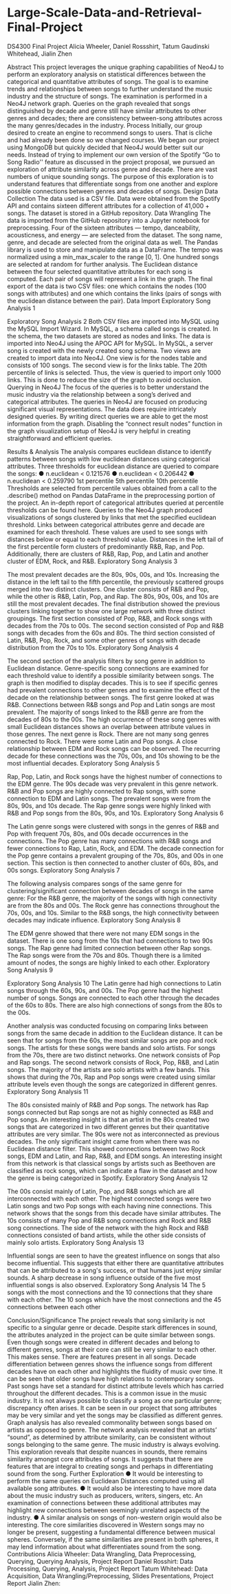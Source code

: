 # Large-Scale-Data-and-Retrieval-Final-Project
DS4300 Final Project Alicia Wheeler, Daniel Rossshirt, Tatum Gaudinski Whitehead, Jialin Zhen

Abstract
This project leverages the unique graphing capabilities of Neo4J to perform an exploratory analysis on statistical differences between the categorical and quantitative attributes of songs. The goal is to examine trends and relationships between songs to further understand the music industry and the structure of songs. The examination is performed in a Neo4J network graph. Queries on the graph revealed that songs distinguished by decade and genre still have similar attributes to other genres and decades; there are consistency between-song attributes across the many genres/decades in the industry.
Process
Initially, our group desired to create an engine to recommend songs to users. That is cliche and had already been done so we changed courses. We began our project using MongoDB but quickly decided that Neo4J would better suit our needs. Instead of trying to implement our own version of the Spotify “Go to Song Radio'' feature as discussed in the project proposal, we pursued an exploration of attribute similarity across genre and decade.
There are vast numbers of unique sounding songs. The purpose of this exploration is to understand features that differentiate songs from one another and explore possible connections between genres and decades of songs.
Design
Data Collection
The data used is a CSV file. Data were obtained from the Spotify API and contains sixteen different attributes for a collection of 41,000 + songs. The dataset is stored in a GitHub repository.
Data Wrangling
The data is imported from the GitHub repository into a Jupyter notebook for preprocessing. Four of the sixteen attributes — tempo, danceability, acousticness, and energy — are selected from the dataset. The song name, genre, and decade are selected from the original data as well. The Pandas library is used to store and manipulate data as a DataFrame. The tempo was normalized using a min_max_scaler to the range [0, 1]. One hundred songs are selected at random for further analysis. The Euclidean distance between the four selected quantitative attributes for each song is computed. Each pair of songs will represent a link in the graph. The final export of the data is two CSV files: one which contains the nodes (100 songs with attributes) and one which contains the links (pairs of songs with the euclidean distance between the pair).
Data Import
Exploratory Song Analysis 1
 
 Exploratory Song Analysis 2 Both CSV files are imported into MySQL using the MySQL Import Wizard. In MySQL, a
schema called songs is created. In the schema, the two datasets are stored as nodes and links.
The data is imported into Neo4J using the APOC API for MySQL. In MySQL, a server song is created with the newly created song schema. Two views are created to import data into Neo4J. One view is for the nodes table and consists of 100 songs. The second view is for the links table. The 20th percentile of links is selected. Thus, the view is queried to import only 1000 links. This is done to reduce the size of the graph to avoid occlusion.
Querying in Neo4J
The focus of the queries is to better understand the music industry via the relationship between a song’s derived and categorical attributes. The queries in Neo4J are focused on producing significant visual representations. The data does require intricately designed queries. By writing direct queries we are able to get the most information from the graph.
Disabling the “connect result nodes” function in the graph visualization setup of Neo4J is very helpful in creating straightforward and efficient queries.

 Results & Analysis
The analysis compares euclidean distance to identify patterns between songs with low euclidean distances using categorical attributes. Three thresholds for euclidean distance are queried to compare the songs:
● n.euclidean < 0.121576
● n.euclidean < 0.206442
● n.euclidean < 0.259790
1st percentile 5th percentile 10th percentile
Thresholds are selected from percentile values obtained from a call to the .describe() method on Pandas DataFrame in the preprocessing portion of the project. An in-depth report of categorical attributes queried at percentile thresholds can be found here. Queries to the Neo4J graph produced visualizations of songs clustered by links that met the specified euclidean threshold. Links between categorical attributes genre and decade are examined for each threshold.
These values are used to see songs with distances below or equal to each threshold value.
Distances in the left tail of the first percentile form clusters of predominantly R&B, Rap, and Pop. Additionally, there are clusters of R&B, Rap, Pop, and Latin and another cluster of EDM, Rock, and R&B.
Exploratory Song Analysis 3
 
 The most prevalent decades are the 80s, 90s, 00s, and 10s. Increasing the distance in the left tail to the fifth percentile, the previously scattered groups merged into two distinct clusters. One cluster consists of R&B and Pop, while the other is R&B, Latin, Pop, and Rap. The 80s, 90s, 00s, and 10s are still the most prevalent decades.
The final distribution showed the previous clusters linking together to show one large network with three distinct groupings. The first section consisted of Pop, R&B, and Rock songs with decades from the 70s to 00s. The second section consisted of Pop and R&B songs with decades from the 60s and 80s. The third section consisted of Latin, R&B, Pop, Rock, and some other genres of songs with decade distribution from the 70s to 10s.
Exploratory Song Analysis 4
  
 The second section of the analysis filters by song genre in addition to Euclidean distance. Genre-specific song connections are examined for each threshold value to identify a possible similarity between songs. The graph is then modified to display decades. This is to see if specific genres had prevalent connections to other genres and to examine the effect of the decade on the relationship between songs.
The first genre looked at was R&B. Connections between R&B songs and Pop and Latin songs are most prevalent. The majority of songs linked to the R&B genre are from the decades of 80s to the 00s. The high occurrence of these song genres with small Euclidean distances shows an overlap between attribute values in those genres.
The next genre is Rock. There are not many song genres connected to Rock. There were some Latin and Pop songs. A close relationship between EDM and Rock songs can be observed. The recurring decade for these connections was the 70s, 00s, and 10s showing to be the most influential decades.
Exploratory Song Analysis 5
  
 Rap, Pop, Latin, and Rock songs have the highest number of connections to the EDM genre. The 90s decade was very prevalent in this genre network. R&B and Pop songs are highly connected to Rap songs, with some connection to EDM and Latin songs. The prevalent songs were from the 80s, 90s, and 10s decade.
The Rap genre songs were highly linked with R&B and Pop songs from the 80s, 90s, and 10s.
Exploratory Song Analysis 6
  
 The Latin genre songs were clustered with songs in the genres of R&B and Pop with frequent 70s, 80s, and 00s decade occurrences in the connections.
The Pop genre has many connections with R&B songs and fewer connections to Rap, Latin, Rock, and EDM. The decade connection for the Pop genre contains a prevalent grouping of the 70s, 80s, and 00s in one section. This section is then connected to another cluster of 60s, 80s, and 00s songs.
Exploratory Song Analysis 7
  
 The following analysis compares songs of the same genre for clustering/significant connection between decades of songs in the same genre:
For the R&B genre, the majority of the songs with high connectivity are from the 80s and 00s.
The Rock genre has connections throughout the 70s, 00s, and 10s. Similar to the R&B songs, the high connectivity between decades may indicate influence.
Exploratory Song Analysis 8
  
 The EDM genre showed that there were not many EDM songs in the dataset. There is one song from the 10s that had connections to two 90s songs.
The Rap genre had limited connection between other Rap songs. The Rap songs were from the 70s and 80s. Though there is a limited amount of nodes, the songs are highly linked to each other.
Exploratory Song Analysis 9
  
 Exploratory Song Analysis 10 The Latin genre had high connections to Latin songs through the 60s, 90s, and 00s.
The Pop genre had the highest number of songs. Songs are connected to each other through the decades of the 60s to 80s. There are also high connections of songs from the 80s to the 00s.
  
 Another analysis was conducted focusing on comparing links between songs from the same decade in addition to the Euclidean distance.
It can be seen that for songs from the 60s, the most similar songs are pop and rock songs. The artists for these songs were bands and solo artists.
For songs from the 70s, there are two distinct networks. One network consists of Pop and Rap songs. The second network consists of Rock, Pop, R&B, and Latin songs. The majority of the artists are solo artists with a few bands. This shows that during the 70s, Rap and Pop songs were created using similar attribute levels even though the songs are categorized in different genres.
Exploratory Song Analysis 11
  
 The 80s consisted mainly of R&B and Pop songs. The network has Rap songs connected but Rap songs are not as highly connected as R&B and Pop songs. An interesting insight is that an artist in the 80s created two songs that are categorized in two different genres but their quantitative attributes are very similar.
The 90s were not as interconnected as previous decades. The only significant insight came from when there was no Euclidean distance filter. This showed connections between two Rock songs, EDM and Latin, and Rap, R&B, and EDM songs. An interesting insight from this network is that classical songs by artists such as Beethoven are classified as rock songs, which can indicate a flaw in the dataset and how the genre is being categorized in Spotify.
Exploratory Song Analysis 12
  
 The 00s consist mainly of Latin, Pop, and R&B songs which are all interconnected with each other. The highest connected songs were two Latin songs and two Pop songs with each having nine connections. This network shows that the songs from this decade have similar attributes.
The 10s consists of many Pop and R&B song connections and Rock and R&B song connections. The side of the network with the high Rock and R&B connections consisted of band artists, while the other side consists of mainly solo artists.
Exploratory Song Analysis 13
  
 Influential songs are seen to have the greatest influence on songs that also become influential. This suggests that either there are quantitative attributes that can be attributed to a song's success, or that humans just enjoy similar sounds. A sharp decrease in song influence outside of the five most influential songs is also observed.
Exploratory Song Analysis 14
 The 5 songs with the most connections and the 10 connections that they share with each other.
 The 10 songs which have the most connections and the 45 connections between each other

Conclusion/Significance
The project reveals that song similarity is not specific to a singular genre or decade. Despite stark differences in sound, the attributes analyzed in the project can be quite similar between songs. Even though songs were created in different decades and belong to different genres, songs at their core can still be very similar to each other. This makes sense. There are features present in all songs. Decade differentiation between genres shows the influence songs from different decades have on each other and highlights the fluidity of music over time. It can be seen that older songs have high relations to contemporary songs. Past songs have set a standard for distinct attribute levels which has carried throughout the different decades. This is a common issue in the music industry. It is not always possible to classify a song as one particular genre; discrepancy often arises. It can be seen in our project that song attributes may be very similar and yet the songs may be classified as different genres. Graph analysis has also revealed commonality between songs based on artists as opposed to genre. The network analysis revealed that an artists’ “sound”, as determined by attribute similarity, can be consistent without songs belonging to the same genre.
The music industry is always evolving. This exploration reveals that despite nuances in sounds, there remains similarity amongst core attributes of songs. It suggests that there are features that are integral to creating songs and perhaps in differentiating sound from the song.
Further Exploration
● It would be interesting to perform the same queries on Euclidean Distances computed using all available song attributes.
● It would also be interesting to have more data about the music industry such as producers, writers, singers, etc. An examination of connections between these additional attributes may highlight new connections between seemingly unrelated aspects of the industry.
● A similar analysis on songs of non-western origin would also be interesting. The core similarities discovered in Western songs may no longer be present, suggesting a fundamental difference between musical spheres. Conversely, if the same similarities are present in both spheres, it may lend information about what differentiates sound from the song.
Contributions
Alicia Wheeler: Data Wrangling, Data Preprocessing, Querying, Querying Analysis, Project Report Daniel Rosshirt: Data Processing, Querying, Analysis, Project Report
Tatum Whitehead: Data Acquisition, Data Wrangling/Preprocessing, Slides Presentations, Project Report Jialin Zhen:
